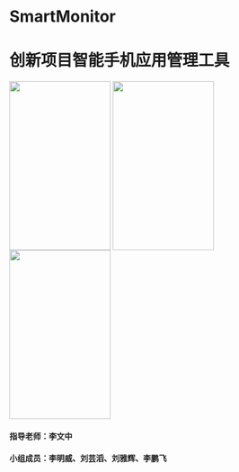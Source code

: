 # SmartMonitor
# 创新项目智能手机应用管理工具

<img align="center" src="http://okuo92sn2.bkt.clouddn.com/screenshot1.jpg" width="180px" height="300px" />
<img align="center" src="http://okuo92sn2.bkt.clouddn.com/screenshot2.jpg" width="180px" height="300px" />
<img align="center" src="http://okuo92sn2.bkt.clouddn.com/screenshot3.jpg" width="180px" height="300px" />

#### 指导老师：李文中
#### 小组成员：李明威、刘芸滔、刘雅辉、李鹏飞
